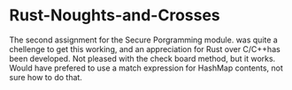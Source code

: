 # Rust-Noughts-and-Crosses

The second assignment for the Secure Porgramming module. was quite a chellenge to get this working, and an appreciation for Rust over C/C++has been developed.
Not pleased with the check board method, but it works. Would have prefered to use a match expression for HashMap contents, not sure how to do that.
